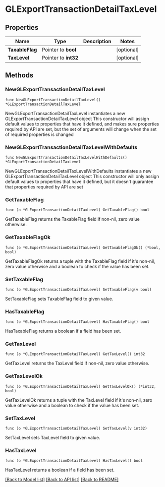 # GLExportTransactionDetailTaxLevel

## Properties

Name | Type | Description | Notes
------------ | ------------- | ------------- | -------------
**TaxableFlag** | Pointer to **bool** |  | [optional] 
**TaxLevel** | Pointer to **int32** |  | [optional] 

## Methods

### NewGLExportTransactionDetailTaxLevel

`func NewGLExportTransactionDetailTaxLevel() *GLExportTransactionDetailTaxLevel`

NewGLExportTransactionDetailTaxLevel instantiates a new GLExportTransactionDetailTaxLevel object
This constructor will assign default values to properties that have it defined,
and makes sure properties required by API are set, but the set of arguments
will change when the set of required properties is changed

### NewGLExportTransactionDetailTaxLevelWithDefaults

`func NewGLExportTransactionDetailTaxLevelWithDefaults() *GLExportTransactionDetailTaxLevel`

NewGLExportTransactionDetailTaxLevelWithDefaults instantiates a new GLExportTransactionDetailTaxLevel object
This constructor will only assign default values to properties that have it defined,
but it doesn't guarantee that properties required by API are set

### GetTaxableFlag

`func (o *GLExportTransactionDetailTaxLevel) GetTaxableFlag() bool`

GetTaxableFlag returns the TaxableFlag field if non-nil, zero value otherwise.

### GetTaxableFlagOk

`func (o *GLExportTransactionDetailTaxLevel) GetTaxableFlagOk() (*bool, bool)`

GetTaxableFlagOk returns a tuple with the TaxableFlag field if it's non-nil, zero value otherwise
and a boolean to check if the value has been set.

### SetTaxableFlag

`func (o *GLExportTransactionDetailTaxLevel) SetTaxableFlag(v bool)`

SetTaxableFlag sets TaxableFlag field to given value.

### HasTaxableFlag

`func (o *GLExportTransactionDetailTaxLevel) HasTaxableFlag() bool`

HasTaxableFlag returns a boolean if a field has been set.

### GetTaxLevel

`func (o *GLExportTransactionDetailTaxLevel) GetTaxLevel() int32`

GetTaxLevel returns the TaxLevel field if non-nil, zero value otherwise.

### GetTaxLevelOk

`func (o *GLExportTransactionDetailTaxLevel) GetTaxLevelOk() (*int32, bool)`

GetTaxLevelOk returns a tuple with the TaxLevel field if it's non-nil, zero value otherwise
and a boolean to check if the value has been set.

### SetTaxLevel

`func (o *GLExportTransactionDetailTaxLevel) SetTaxLevel(v int32)`

SetTaxLevel sets TaxLevel field to given value.

### HasTaxLevel

`func (o *GLExportTransactionDetailTaxLevel) HasTaxLevel() bool`

HasTaxLevel returns a boolean if a field has been set.


[[Back to Model list]](../README.md#documentation-for-models) [[Back to API list]](../README.md#documentation-for-api-endpoints) [[Back to README]](../README.md)


